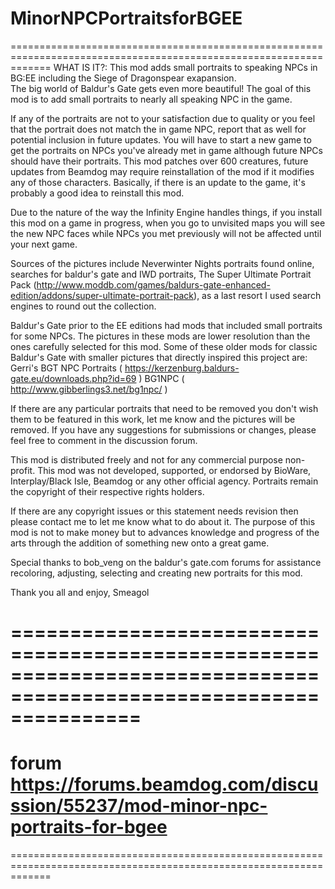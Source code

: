 # MinorNPCPortraitsforBGEE
===================================================================================================================
WHAT IS IT?:
This mod adds small portraits to speaking NPCs in BG:EE including the Siege of Dragonspear exapansion.  
The big world of Baldur's Gate gets even more beautiful!
The goal of this mod is to add small portraits to nearly all speaking NPC in the game.  

If any of the portraits are not to your satisfaction due to quality or you feel that the portrait does not
match the in game NPC, report that as well for potential inclusion in future updates.  You will have to 
start a new game to get the portraits on NPCs you've already met in game although future NPCs should have their
portraits.  This mod patches over 600 creatures, future updates from Beamdog may require reinstallation of the mod if
it modifies any of those characters.  Basically, if there is an update to the game, it's probably a good idea to reinstall 
this mod.

Due to the nature of the way the Infinity Engine handles things, if you install this mod on a game in progress, 
when you go to unvisited maps you will see the new NPC faces while NPCs you met previously will not be affected 
until your next game.

Sources of the pictures include Neverwinter Nights portraits found online, searches for baldur's gate and IWD portraits,
The Super Ultimate Portrait Pack (http://www.moddb.com/games/baldurs-gate-enhanced-edition/addons/super-ultimate-portrait-pack),
 as a last resort I used search engines to round out the collection.   
 
Baldur's Gate prior to the EE editions had mods that included small portraits for some NPCs.   The pictures in these mods are lower 
resolution than the ones carefully selected for this mod.  Some of these older mods for classic Baldur's Gate with smaller pictures 
that directly inspired this project are:
Gerri's BGT NPC Portraits ( https://kerzenburg.baldurs-gate.eu/downloads.php?id=69 )
BG1NPC ( http://www.gibberlings3.net/bg1npc/ )

If there are any particular portraits that need to be removed you don't wish them to be featured in this work, let me know and the pictures will be removed. If you have any suggestions for submissions or changes, please feel free to comment in the discussion forum.

This mod is distributed freely and not for any commercial purpose non-profit.  This mod was not developed, supported, 
or endorsed by BioWare, Interplay/Black Isle, Beamdog or any other official agency. Portraits remain the copyright of 
their respective rights holders.  

If there are any copyright issues or this statement needs revision then please contact me to let me know what to do 
about it.  The purpose of this mod is not to make money but to advances knowledge and progress of the arts through 
the addition of something new onto a great game. 

Special thanks to bob_veng on the baldur's gate.com forums for assistance recoloring, adjusting, selecting and creating new portraits 
for this mod.

Thank you all and enjoy,
Smeagol

===================================================================================================================
===================================================================================================================
forum
https://forums.beamdog.com/discussion/55237/mod-minor-npc-portraits-for-bgee
===================================================================================================================
===================================================================================================================
